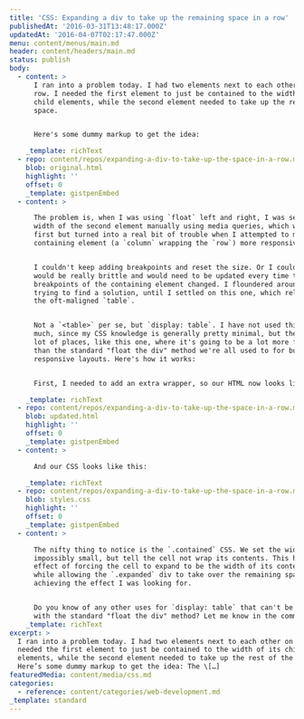 ```yaml
---
title: 'CSS: Expanding a div to take up the remaining space in a row'
publishedAt: '2016-03-31T13:48:17.000Z'
updatedAt: '2016-04-07T02:17:47.000Z'
menu: content/menus/main.md
header: content/headers/main.md
status: publish
body:
  - content: >
      I ran into a problem today. I had two elements next to each other on a
      row. I needed the first element to just be contained to the width of its
      child elements, while the second element needed to take up the rest of the
      space.


      Here's some dummy markup to get the idea:

    _template: richText
  - repo: content/repos/expanding-a-div-to-take-up-the-space-in-a-row.md
    blob: original.html
    highlight: ''
    offset: 0
    _template: gistpenEmbed
  - content: >

      The problem is, when I was using `float` left and right, I was setting the
      width of the second element manually using media queries, which worked at
      first but turned into a real bit of trouble when I attempted to make the
      containing element (a `column` wrapping the `row`) more responsive.


      I couldn't keep adding breakpoints and reset the size. Or I could, but it
      would be really brittle and would need to be updated every time the
      breakpoints of the containing element changed. I floundered around a bit,
      trying to find a solution, until I settled on this one, which relies on
      the oft-maligned `table`.


      Not a `<table>` per se, but `display: table`. I have not used this feature
      much, since my CSS knowledge is generally pretty minimal, but there are a
      lot of places, like this one, where it's going to be a lot more functional
      than the standard "float the div" method we're all used to for building
      responsive layouts. Here's how it works:


      First, I needed to add an extra wrapper, so our HTML now looks like this:

    _template: richText
  - repo: content/repos/expanding-a-div-to-take-up-the-space-in-a-row.md
    blob: updated.html
    highlight: ''
    offset: 0
    _template: gistpenEmbed
  - content: >

      And our CSS looks like this:

    _template: richText
  - repo: content/repos/expanding-a-div-to-take-up-the-space-in-a-row.md
    blob: styles.css
    highlight: ''
    offset: 0
    _template: gistpenEmbed
  - content: >

      The nifty thing to notice is the `.contained` CSS. We set the width to be
      impossibly small, but tell the cell not wrap its contents. This has the
      effect of forcing the cell to expand to be the width of its contents,
      while allowing the `.expanded` div to take over the remaining space,
      achieving the effect I was looking for.


      Do you know of any other uses for `display: table` that can't be solved
      with the standard "float the div" method? Let me know in the comments.
    _template: richText
excerpt: >
  I ran into a problem today. I had two elements next to each other on a row. I
  needed the first element to just be contained to the width of its child
  elements, while the second element needed to take up the rest of the space.
  Here’s some dummy markup to get the idea: The \[…]
featuredMedia: content/media/css.md
categories:
  - reference: content/categories/web-development.md
_template: standard
---
```

